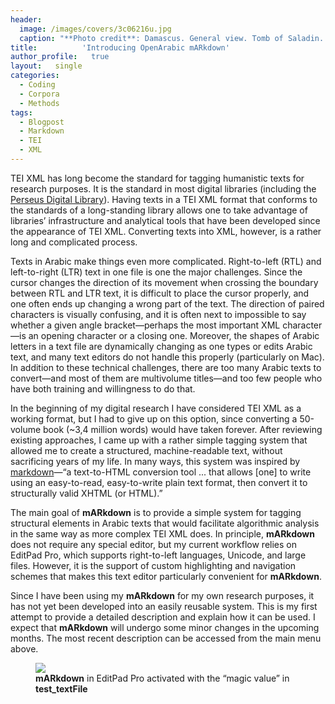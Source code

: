 ```yaml
---
header:
  image: /images/covers/3c06216u.jpg
  caption: "**Photo credit**: Damascus. General view. Tomb of Saladin. *Library of Congress*, [LC-USZ62-106216](http://hdl.loc.gov/loc.pnp/cph.3c06216)"
title:			'Introducing OpenArabic mARkdown'
author_profile:   true
layout:   single
categories:
  - Coding
  - Corpora
  - Methods
tags:
  - Blogpost
  - Markdown
  - TEI
  - XML
---
```


TEI XML has long become the standard for tagging humanistic texts for research purposes. It is the standard in most digital libraries (including the [Perseus Digital Library](http://www.perseus.tufts.edu/hopper/)). Having texts in a TEI XML format that conforms to the standards of a long-standing library allows one to take advantage of libraries’ infrastructure and analytical tools that have been developed since the appearance of TEI XML. Converting texts into XML, however, is a rather long and complicated process.

Texts in Arabic make things even more complicated. Right-to-left (RTL) and left-to-right (LTR) text in one file is one the major challenges. Since the cursor changes the direction of its movement when crossing the boundary between RTL and LTR text, it is difficult to place the cursor properly, and one often ends up changing a wrong part of the text. The direction of paired characters is visually confusing, and it is often next to impossible to say whether a given angle bracket—perhaps the most important XML character—is an opening character or a closing one. Moreover, the shapes of Arabic letters in a text file are dynamically changing as one types or edits Arabic text, and many text editors do not handle this properly (particularly on Mac). In addition to these technical challenges, there are too many Arabic texts to convert—and most of them are multivolume titles—and too few people who have both training and willingness to do that.

In the beginning of my digital research I have considered TEI XML as a working format, but I had to give up on this option, since converting a 50-volume book (~3,4 million words) would have taken forever. After reviewing existing approaches, I came up with a rather simple tagging system that allowed me to create a structured, machine-readable text, without sacrificing years of my life. In many ways, this system was inspired by [markdown](https://daringfireball.net/projects/markdown/)—“a text-to-HTML conversion tool ... that allows [one] to write using an easy-to-read, easy-to-write plain text format, then convert it to structurally valid XHTML (or HTML).”

The main goal of **mARkdown** is to provide a simple system for tagging structural elements in Arabic texts that would facilitate algorithmic analysis in the same way as more complex TEI XML does. In principle, **mARkdown** does not require any special editor, but my current workflow relies on EditPad Pro, which supports right-to-left languages, Unicode, and large files. However, it is the support of custom highlighting and navigation schemes that makes this text editor particularly convenient for **mARkdown**.

Since I have been using my **mARkdown** for my own research purposes, it has not yet been developed into an easily reusable system. This is my first attempt to provide a detailed description and explain how it can be used. I expect that **mARkdown** will undergo some minor changes in the upcoming months. The most recent description can be accessed from the main menu above.

<figure class="fit">
	<a href="{{ site.url }}/images/md/magicValue.png" title="">
	<img src="{{ site.url }}/images/md/magicValue.png">
	</a>
	<figcaption>
		<b>mARkdown</b> in EditPad Pro activated with the “magic value” in <b>test_textFile</b>
	</figcaption>
</figure>